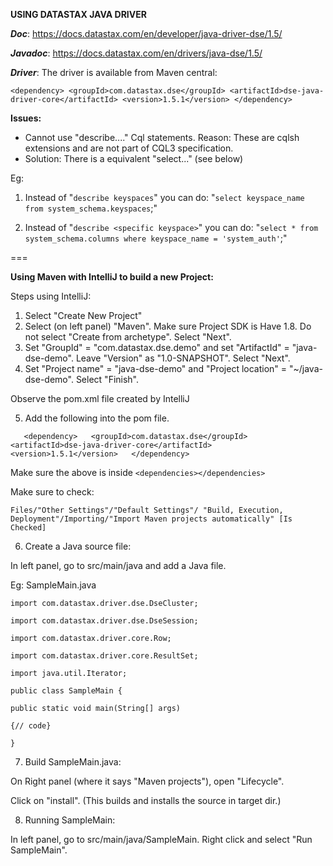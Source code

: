 **USING DATASTAX JAVA DRIVER**

**_Doc_**: https://docs.datastax.com/en/developer/java-driver-dse/1.5/

_**Javadoc**_: https://docs.datastax.com/en/drivers/java-dse/1.5/

**_Driver_**: The driver is available from Maven central:

`<dependency>
  <groupId>com.datastax.dse</groupId>
  <artifactId>dse-java-driver-core</artifactId>
  <version>1.5.1</version>
</dependency>`


**Issues:**

- Cannot use "describe...." Cql statements. Reason: These are cqlsh extensions and are not part of CQL3 specification.
- Solution: There is a equivalent "select..." (see below)

Eg:

1. Instead of "`describe keyspaces`" you can do:
"`select keyspace_name from system_schema.keyspaces`;"

2. Instead of "`describe <specific keyspace>`" you can do:
"`select * from system_schema.columns where keyspace_name = 'system_auth'`;"

===

**Using Maven with IntelliJ to build a new Project:**

Steps using IntelliJ:

1. Select "Create New Project"
2. Select (on left panel) "Maven". Make sure Project SDK is Have 1.8. Do not select "Create from archetype". Select "Next".
3. Set "GroupId" = "com.datastax.dse.demo" and set "ArtifactId" = "java-dse-demo". Leave "Version" as "1.0-SNAPSHOT". Select "Next".
4. Set "Project name" = "java-dse-demo" and "Project location" = "~/java-dse-demo". Select "Finish".

Observe the pom.xml file created by IntelliJ

5. Add the following into the pom file.

`    <dependency>  
        <groupId>com.datastax.dse</groupId>  
        <artifactId>dse-java-driver-core</artifactId>  
        <version>1.5.1</version>  
    </dependency> ` 

Make sure the above is inside `<dependencies></dependencies>`

Make sure to check:

`Files/"Other Settings"/"Default Settings"/
"Build, Execution, Deployment"/Importing/"Import Maven projects automatically" [Is Checked]`

6. Create a Java source file:

In left panel, go to src/main/java and add a Java file.

Eg: SampleMain.java

`import com.datastax.driver.dse.DseCluster;`

`import com.datastax.driver.dse.DseSession;`

`import com.datastax.driver.core.Row;`

`import com.datastax.driver.core.ResultSet;`

`import java.util.Iterator;`

`public class SampleMain {`

  `public static void main(String[] args)`
  
  `{// code}`
  
`}`

7. Build SampleMain.java:

On Right panel (where it says "Maven projects"), open "Lifecycle".

Click on "install". (This builds and installs the source in target dir.)

8. Running SampleMain:

In left panel, go to src/main/java/SampleMain.
Right click and select "Run SampleMain".


